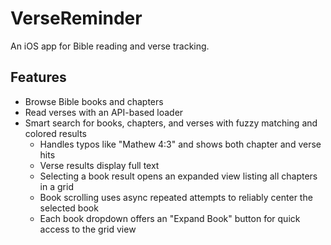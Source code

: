 # VerseReminder

An iOS app for Bible reading and verse tracking.

## Features

- Browse Bible books and chapters
- Read verses with an API-based loader
- Smart search for books, chapters, and verses with fuzzy matching and colored results
  - Handles typos like "Mathew 4:3" and shows both chapter and verse hits
  - Verse results display full text
  - Selecting a book result opens an expanded view listing all chapters in a grid
  - Book scrolling uses async repeated attempts to reliably center the selected book
  - Each book dropdown offers an "Expand Book" button for quick access to the grid view
